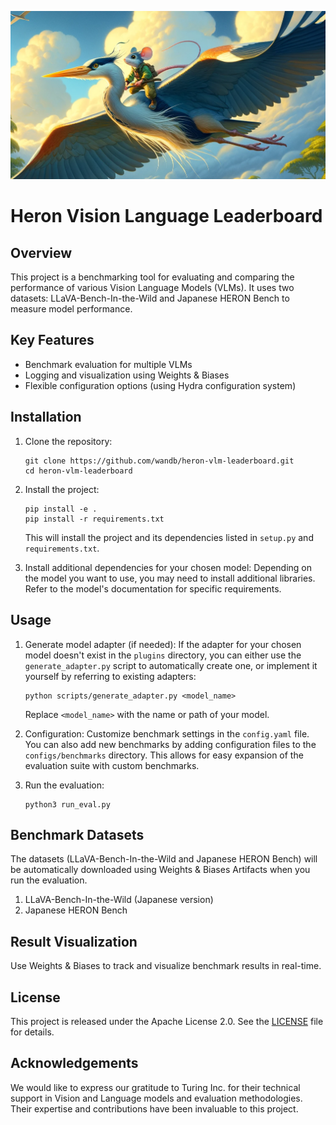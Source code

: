 ![Header Image](header.png)

# Heron Vision Language Leaderboard

## Overview

This project is a benchmarking tool for evaluating and comparing the performance of various Vision Language Models (VLMs). It uses two datasets: LLaVA-Bench-In-the-Wild and Japanese HERON Bench to measure model performance.

## Key Features

- Benchmark evaluation for multiple VLMs
- Logging and visualization using Weights & Biases
- Flexible configuration options (using Hydra configuration system)

## Installation

1. Clone the repository:
   ```
   git clone https://github.com/wandb/heron-vlm-leaderboard.git
   cd heron-vlm-leaderboard
   ```

2. Install the project:
   ```
   pip install -e .
   pip install -r requirements.txt
   ```
   This will install the project and its dependencies listed in `setup.py` and `requirements.txt`.

3. Install additional dependencies for your chosen model:
   Depending on the model you want to use, you may need to install additional libraries. Refer to the model's documentation for specific requirements.

## Usage

1. Generate model adapter (if needed):
   If the adapter for your chosen model doesn't exist in the `plugins` directory, you can either use the `generate_adapter.py` script to automatically create one, or implement it yourself by referring to existing adapters:
   ```
   python scripts/generate_adapter.py <model_name>
   ```
   Replace `<model_name>` with the name or path of your model.

2. Configuration:
   Customize benchmark settings in the `config.yaml` file. You can also add new benchmarks by adding configuration files to the `configs/benchmarks` directory. This allows for easy expansion of the evaluation suite with custom benchmarks.

3. Run the evaluation:
   ```
   python3 run_eval.py
   ```

## Benchmark Datasets

The datasets (LLaVA-Bench-In-the-Wild and Japanese HERON Bench) will be automatically downloaded using Weights & Biases Artifacts when you run the evaluation.

1. LLaVA-Bench-In-the-Wild (Japanese version)
2. Japanese HERON Bench

## Result Visualization

Use Weights & Biases to track and visualize benchmark results in real-time.

## License

This project is released under the Apache License 2.0. See the [LICENSE](./LICENSE) file for details.

## Acknowledgements

We would like to express our gratitude to Turing Inc. for their technical support in Vision and Language models and evaluation methodologies. Their expertise and contributions have been invaluable to this project.
